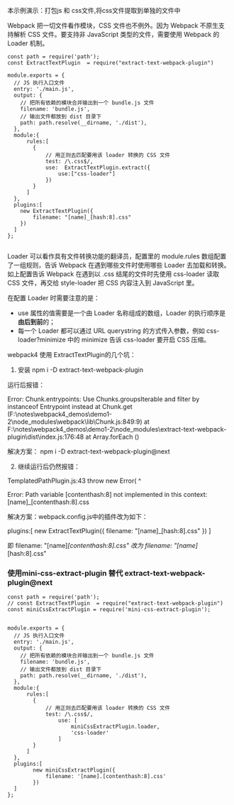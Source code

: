 本示例演示：打包js 和 css文件,将css文件提取到单独的文件中

Webpack 把一切文件看作模块，CSS 文件也不例外。因为 Webpack 不原生支持解析 CSS 文件。要支持非 JavaScript 类型的文件，需要使用 Webpack 的 Loader 机制。     


```
const path = require('path');
const ExtractTextPlugin  = require("extract-text-webpack-plugin")

module.exports = {
  // JS 执行入口文件
  entry: './main.js',
  output: {
    // 把所有依赖的模块合并输出到一个 bundle.js 文件
    filename: 'bundle.js',
    // 输出文件都放到 dist 目录下
    path: path.resolve(__dirname, './dist'),
  },
  module:{
	  rules:[
		{
			// 用正则去匹配要用该 loader 转换的 CSS 文件
			test: /\.css$/,
			use:  ExtractTextPlugin.extract({
				use:["css-loader"]
			})
		}
	  ] 
  },
  plugins:[
	new ExtractTextPlugin({
		filename: "[name]_[hash:8].css"
	})
  ]
};


```

Loader 可以看作具有文件转换功能的翻译员，配置里的 module.rules 数组配置了一组规则，告诉 Webpack 在遇到哪些文件时使用哪些 Loader 去加载和转换。 
如上配置告诉 Webpack 在遇到以 .css 结尾的文件时先使用 css-loader 读取 CSS 文件，再交给 style-loader 把 CSS 内容注入到 JavaScript 里。 

在配置 Loader 时需要注意的是：

- use 属性的值需要是一个由 Loader 名称组成的数组，Loader 的执行顺序是**由后到前**的；
- 每一个 Loader 都可以通过 URL querystring 的方式传入参数，例如 css-loader?minimize 中的 minimize 告诉 css-loader 要开启 CSS 压缩。

 

webpack4 使用  ExtractTextPlugin的几个坑：

1. 安装
npm i -D extract-text-webpack-plugin

运行后报错： 

Error: Chunk.entrypoints: Use Chunks.groupsIterable and filter by instanceof Entrypoint instead
    at Chunk.get (F:\notes\webpack4_demos\demo1-2\node_modules\webpack\lib\Chunk.js:849:9)
    at F:\notes\webpack4_demos\demo1-2\node_modules\extract-text-webpack-plugin\dist\index.js:176:48
    at Array.forEach (<anonymous>)

解决方案： npm i -D extract-text-webpack-plugin@next


2. 继续运行后仍然报错：

TemplatedPathPlugin.js:43
throw new Error(
                                ^

Error: Path variable [contenthash:8] not implemented in this context: [name]_[contenthash:8].css

解决方案：webpack.config.js中的插件改为如下：


  plugins:[
	new ExtractTextPlugin({
		filename: "[name]_[hash:8].css"
	})
  ]

  即 filename: "[name]_[contenthash:8].css" 改为 filename: "[name]_[hash:8].css"

  
  
### 使用mini-css-extract-plugin 替代 extract-text-webpack-plugin@next


```
const path = require('path');
// const ExtractTextPlugin  = require("extract-text-webpack-plugin")
const miniCssExtractPlugin = require('mini-css-extract-plugin');


module.exports = {
  // JS 执行入口文件
  entry: './main.js',
  output: {
    // 把所有依赖的模块合并输出到一个 bundle.js 文件
    filename: 'bundle.js',
    // 输出文件都放到 dist 目录下
    path: path.resolve(__dirname, './dist'),
  },
  module:{
	  rules:[
		{
			// 用正则去匹配要用该 loader 转换的 CSS 文件
			test: /\.css$/,
                use: [
                    miniCssExtractPlugin.loader,
					'css-loader'
                ]
		}
	  ] 
  },
  plugins:[
        new miniCssExtractPlugin({
            filename: '[name].[contenthash:8].css'
        })
  ]
};

```

  
  